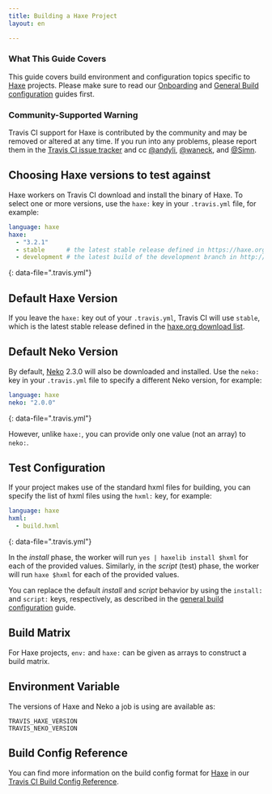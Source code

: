 ```yaml
---
title: Building a Haxe Project
layout: en

---
```


### What This Guide Covers

This guide covers build environment and configuration topics specific to
[Haxe](http://haxe.org/) projects. Please make sure to read our
[Onboarding](/user/onboarding/) and
[General Build configuration](/user/customizing-the-build/) guides first.

### Community-Supported Warning

Travis CI support for Haxe is contributed by the community and may be removed
or altered at any time. If you run into any problems, please report them in the
[Travis CI issue tracker](https://github.com/travis-ci/travis-ci/issues/new?labels=haxe)
and cc [@andyli](https://github.com/andyli), [@waneck](https://github.com/waneck), and [@Simn](https://github.com/Simn).

## Choosing Haxe versions to test against

Haxe workers on Travis CI download and install the binary of Haxe.
To select one or more versions, use the `haxe:`
key in your `.travis.yml` file, for example:

```yaml
language: haxe
haxe:
  - "3.2.1"
  - stable      # the latest stable release defined in https://haxe.org/download/list/
  - development # the latest build of the development branch in http://build.haxe.org/
```
{: data-file=".travis.yml"}

## Default Haxe Version

If you leave the `haxe:` key out of your `.travis.yml`, Travis CI will use `stable`, which is
the latest stable release defined in the [haxe.org download list](https://haxe.org/download/list/).

## Default Neko Version

By default, [Neko](http://nekovm.org/) 2.3.0 will also be downloaded and installed.
Use the `neko:` key in your `.travis.yml` file to specify a different Neko version,
for example:

```yaml
language: haxe
neko: "2.0.0"
```
{: data-file=".travis.yml"}

However, unlike `haxe:`, you can provide only one value (not an array) to `neko:`.

## Test Configuration

If your project makes use of the standard hxml files for building, you can specify
the list of hxml files using the `hxml:` key, for example:

```yaml
language: haxe
hxml:
  - build.hxml
```
{: data-file=".travis.yml"}

In the *install* phase, the worker will run `yes | haxelib install $hxml` for
each of the provided values. Similarly, in the *script* (test) phase,
the worker will run `haxe $hxml` for each of the provided values.

You can replace the default *install* and *script* behavior by using the
`install:` and `script:` keys, respectively, as described
in the [general build configuration](/user/customizing-the-build/) guide.

## Build Matrix

For Haxe projects, `env:` and `haxe:` can be given as arrays
to construct a build matrix.

## Environment Variable

The versions of Haxe and Neko a job is using are available as:

```
TRAVIS_HAXE_VERSION
TRAVIS_NEKO_VERSION
```

## Build Config Reference

You can find more information on the build config format for [Haxe](https://config.travis-ci.com/ref/language/haxe) in our [Travis CI Build Config Reference](https://config.travis-ci.com/).
